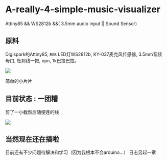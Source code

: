 # A-really-4-simple-music-visualizer
Attiny85 &amp;&amp; WS2812b &amp;&amp;( 3.5mm audio input || Sound Sensor)

原料
----
Digispark的Attiny85, `RGB` LED灯WS2812b, KY-037麦克风传感器, 3.5mm音频母口, 杜邦线一把, npn, 1k巴拉巴拉。

![](https://github.com/EricHerilan/A-really-simple-music-visualizer/raw/master/img/attiny85.jpg)

简单的小片片


目前状态 : 一团糟
----

剪了一小截然后随便连的线

![](https://github.com/EricHerilan/A-really-simple-music-visualizer/raw/master/img/mess6.gif)


当然现在还在搞啦
----

目前还有不少问题待解决和学习（因为我根本不会arduino...）
日志另起一章
